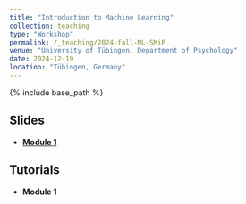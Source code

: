 ```yaml
---
title: "Introduction to Machine Learning"
collection: teaching
type: "Workshop"
permalink: /_teaching/2024-fall-ML-SMiP
venue: "University of Tübingen, Department of Psychology"
date: 2024-12-19
location: "Tübingen, Germany"
---
```


{% include base_path %}

<!-- naive password protection -->
<script>
    const password = "Hastie_Tibshirani";

    document.addEventListener("DOMContentLoaded", function() {
        const userPassword = prompt("Enter password to access this page:");
        if (userPassword !== password) {
            document.body.innerHTML = "<h1>Access Denied</h1>";
        }
    });
</script>

## Slides

- <b><a href='/files/paper1.pdf'>Module 1</a></b>

## Tutorials

- <b>Module 1</b>

